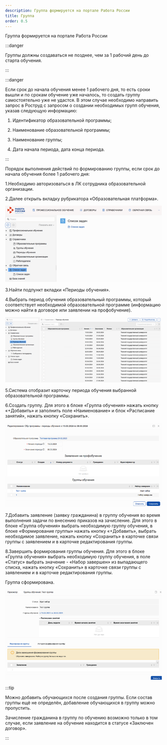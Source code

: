 ```yaml
---
description: Группа формируется на портале Работа России
title: Группа
order: 0.5
---
```


Группа формируется на портале Работа России

:::danger 

Группы должны создаваться не позднее, чем за 1 рабочий день до старта обучения.

:::

:::danger 

Если срок до начала обучения менее 1 рабочего дня, то есть сроки вышли и по срокам обучение уже началось, то создать группу самостоятельно уже не удастся. В этом случае необходимо направить запрос в Роструд с запросом о создании необходимых групп обучения, указав следующую информацию:

1. Идентификатор образовательной программы;

2. Наименование образовательной программы;

3. Наименование группы;

4. Дата начала периода, дата конца периода.

:::

Порядок выполнения действий по формированию группы, если срок до начала обучения более 1 рабочего дня:

1\.Необходимо авторизоваться в ЛК сотрудника образовательной организации.

2\.Далее открыть вкладку рубрикатора «Образовательная платформа».

![](<../.gitbook/assets/image (218).png>)

3\.Найти подпункт вкладки «Периоды обучения».

4\.Выбрать период обучения образовательный программы, который соответствует необходимой образовательной программе (информацию можно найти в договоре или заявлении на профобучение).

![](<../.gitbook/assets/image (219).png>)

5\.Система отобразит карточку периода обучения выбранной образовательной программы.

6\.Создать группу. Для этого в блоке «Группа обучения» нажать кнопку «+Добавить» и заполнить поле «Наименование» и блок «Расписание занятий», нажать кнопку «Сохранить».

![](<../.gitbook/assets/image (220).png>)

7\.Добавить заявление (заявку гражданина) в группу обучения во время выполнения задачи по внесению приказов на зачисление. Для этого в блоке «Группа обучения» выбрать необходимую группу обучения, в блоке «Формирование группы» нажать кнопку «+Добавить», выбрать необходимое заявление, нажать кнопку «Сохранить» в карточке связи группы с заявлением и в карточке редактирования группы.

8\.Завершить формирования группы обучения. Для этого в блоке «Группа обучения» выбрать необходимую группу обучения, в поле «Статус» выбрать значение - «Набор завершен» из выпадающего списка, нажать кнопку «Сохранить» в карточке связи группы с заявлением и в карточке редактирования группы.

Группа сформирована.

![](<../.gitbook/assets/image (221).png>)

:::tip 

Можно добавить обучающихся после создания группы. Если состав группы ещё не определён, добавление обучающихся в группу можно пропустить.

Зачисление гражданина в группу по обучению возможно только в том случае, если заявление на обучение находится в статусе «Заключен договор».

:::